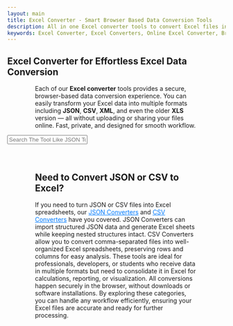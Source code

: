 ```yaml
---
layout: main
title: Excel Converter - Smart Browser Based Data Conversion Tools
description: All in one Excel converter tools to convert Excel files into JSON, CSV, PDF, XML, and SQL formats directly in your browser.
keywords: Excel Converter, Excel Converters, Online Excel Converter, Browser Based Excel Converter, Excel to JSON, Excel to CSV, Excel to PDF, Excel to XML, Excel to SQL, Convert Excel Online, Excel Formatter, Excel Data Conversion, Offline Excel Converter, Export Excel, Data Conversion Tool, Paste Excel and Convert
---
```



<section style="width: 100%;">
    <h1>Excel Converter for Effortless Excel Data Conversion</h1>
    <p style="margin-left: 4rem; margin-right: 4rem;">Each of our <strong>Excel converter</strong> tools provides a secure, browser-based data conversion experience. 
You can easily transform your Excel data into multiple formats including <strong>JSON</strong>, <strong>CSV</strong>, <strong>XML</strong>, and even the older <strong>XLS</strong> version — 
all without uploading or sharing your files online. Fast, private, and designed for smooth workflow.</p>
 <div class="search-container">
   <i class="fas fa-search search-icon"></i>
   <input type="text" class="search-bar" id="searchInput" placeholder="Search The Tool Like JSON To Excel ....">
 </div>

  
<div class="container">
<div class="tool-grid" id="toolsGrid">
</div>
</div>

</section> 
<script src="/assets/js/excel-tools.js"></script>

<div style="margin:4rem;">

<h2>Need to Convert JSON or CSV to Excel?</h2>
<p>
If you need to turn JSON or CSV files into Excel spreadsheets, our <a href="/json-converters" style="color:#007BFF; text-decoration:underline;">JSON Converters</a> and <a href="/csv-converter" style="color:#007BFF; text-decoration:underline;">CSV Converters</a> have you covered. JSON Converters can import structured JSON data and generate Excel sheets while keeping nested structures intact. CSV Converters allow you to convert comma-separated files into well-organized Excel spreadsheets, preserving rows and columns for easy analysis. These tools are ideal for professionals, developers, or students who receive data in multiple formats but need to consolidate it in Excel for calculations, reporting, or visualization. All conversions happen securely in the browser, without downloads or software installations. By exploring these categories, you can handle any workflow efficiently, ensuring your Excel files are accurate and ready for further processing.
</p>

</div>

<script type="application/ld+json">
{
  "@context": "https://schema.org",
  "@type": "CollectionPage",
  "name": "Excel Converter - Smart Browser Based Data Conversion Tools",
  "url": "https://smallsuggestions.com/excel-converter",
  "description": "Access all Excel conversion tools in one place. Convert Excel files into JSON, CSV, PDF, XML, and SQL directly in your browser without uploads or privacy concerns.",
  "image": "https://smallsuggestions.com/assets/img/smallsuggestions.webp",
  "publisher": {
    "@type": "Organization",
    "name": "SmallSuggestions",
    "url": "https://smallsuggestions.com",
    "logo": {
      "@type": "ImageObject",
      "url": "https://smallsuggestions.com/assets/img/smallsuggestions.webp"
    }
  },
  "mainEntity": {
    "@type": "ItemList",
    "name": "Excel Converter Tools",
    "itemListOrder": "Ascending",
    "numberOfItems": 8,
    "itemListElement": [
      {
        "@type": "WebApplication",
        "name": "Excel to HTML Converter",
        "url": "https://smallsuggestions.com/excel-to-html",
        "applicationCategory": "Data Conversion Tool",
        "operatingSystem": "All",
        "description": "Convert Excel files into structured HTML tables instantly — perfect for embedding spreadsheets on web pages."
      },
      {
        "@type": "WebApplication",
        "name": "Excel to JSON Converter",
        "url": "https://smallsuggestions.com/excel-to-json",
        "applicationCategory": "Data Conversion Tool",
        "operatingSystem": "All",
        "description": "Convert Excel data into JSON format with clean structure, maintaining key-value mapping automatically."
      },
      {
        "@type": "WebApplication",
        "name": "Excel to TXT Converter",
        "url": "https://smallsuggestions.com/excel-to-txt",
        "applicationCategory": "Data Conversion Tool",
        "operatingSystem": "All",
        "description": "Export Excel data into plain text (.txt) format for simple sharing or raw data viewing."
      },
      {
        "@type": "WebApplication",
        "name": "XLSX to PDF Converter",
        "url": "https://smallsuggestions.com/xlsx-to-pdf",
        "applicationCategory": "Data Conversion Tool",
        "operatingSystem": "All",
        "description": "Transform Excel spreadsheets into professionally formatted PDFs for print and documentation."
      },
      {
        "@type": "WebApplication",
        "name": "XLSX to SQL Converter",
        "url": "https://smallsuggestions.com/xlsx-to-sql-converter",
        "applicationCategory": "Database Utility",
        "operatingSystem": "All",
        "description": "Convert Excel data into SQL queries, enabling quick import into relational databases."
      },
      {
        "@type": "WebApplication",
        "name": "XLSX to CSV Converter",
        "url": "https://smallsuggestions.com/convert-xlsx-to-csv",
        "applicationCategory": "Data Conversion Tool",
        "operatingSystem": "All",
        "description": "Easily convert Excel XLSX files into lightweight CSV format with column accuracy and structure."
      },
      {
        "@type": "WebApplication",
        "name": "XLSX to XML Converter",
        "url": "https://smallsuggestions.com/convert-xlsx-to-xml",
        "applicationCategory": "Data Conversion Tool",
        "operatingSystem": "All",
        "description": "Convert Excel files into XML data format to integrate with systems requiring structured markup."
      },
      {
        "@type": "WebApplication",
        "name": "Excel Converter (Main Collection)",
        "url": "https://smallsuggestions.com/excel-converter",
        "applicationCategory": "Data Conversion Collection",
        "operatingSystem": "All",
        "description": "Explore a complete suite of Excel data conversion tools — fast, free, and browser-based."
      }
    ]
  }
}
</script>
